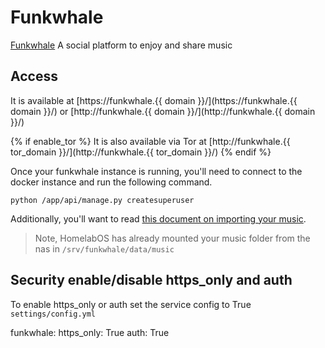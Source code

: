 # Funkwhale

[Funkwhale](https://Funkwhale.audio/en_US/) A social platform to enjoy and share music

## Access

It is available at [https://funkwhale.{{ domain }}/](https://funkwhale.{{ domain }}/) or [http://funkwhale.{{ domain }}/](http://funkwhale.{{ domain }}/)

{% if enable_tor %}
It is also available via Tor at [http://funkwhale.{{ tor_domain }}/](http://funkwhale.{{ tor_domain }}/)
{% endif %}

Once your funkwhale instance is running, you'll need to connect to the docker instance and run the following command.

```
python /app/api/manage.py createsuperuser
```

Additionally, you'll want to read [this document on importing your music](https://docs.funkwhale.audio/admin/importing-music.html).

> Note, HomelabOS has already mounted your music folder from the nas in ```/srv/funkwhale/data/music``` 

## Security enable/disable https_only and auth

To enable https_only or auth set the service config to True
`settings/config.yml`

funkwhale:
  https_only: True
  auth: True
